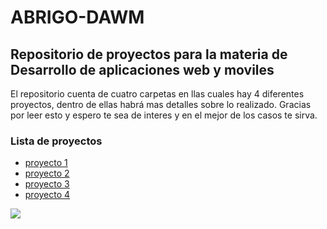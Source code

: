 <h1>ABRIGO-DAWM</h1>
<h2>Repositorio de proyectos para la materia de Desarrollo de aplicaciones web y moviles</h2>
</p>El repositorio cuenta de cuatro carpetas en llas cuales hay 4 diferentes proyectos, dentro de ellas habrá mas detalles sobre lo realizado. Gracias por leer esto y espero te sea de interes y en el mejor de los casos te sirva.</p>
<h3>Lista de proyectos</h3>
<ul>
  <li><a href="https://github.com/adairaxe/ABRIGO-DAWM/tree/main/Proyecto1">proyecto 1</a></li>
  <li><a href="https://github.com/adairaxe/ABRIGO-DAWM/tree/main/Proyecto2">proyecto 2</a></li>
  <li><a href="https://github.com/adairaxe/ABRIGO-DAWM/tree/main/Proyecto3">proyecto 3</a></li>
  <li><a href="https://github.com/adairaxe/ABRIGO-DAWM/tree/main/Proyecto4">proyecto 4</a></li>
</ul>
<img src="[https://www.facebook.com/photo.php?fbid=2131867566950987&set=pb.100003832947002.-2207520000..&type=3](https://www.google.com/search?q=adair+abrigo&rlz=1C1SQJL_esEC925EC925&sxsrf=ALiCzsb3TFCEFgai0dqPQ5yXkjJcKupamA:1665033789689&source=lnms&tbm=isch&sa=X&ved=2ahUKEwii68qc7sr6AhVPTTABHfOPCRwQ_AUoAXoECAEQAw&biw=1707&bih=802&dpr=1.13#imgrc=Ro3SxMUoZfs1mM)">


